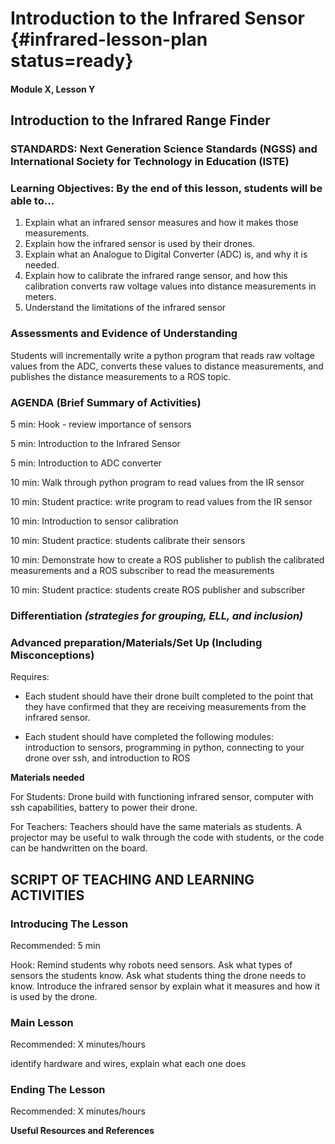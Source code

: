 # Introduction to the Infrared Sensor {#infrared-lesson-plan status=ready}

#### Module X, Lesson Y

## Introduction to the Infrared Range Finder


### STANDARDS: Next Generation Science Standards (NGSS) and International Society for Technology in Education (ISTE)


### Learning Objectives: By the end of this lesson, students will be able to...

1. Explain what an infrared sensor measures and how it makes those measurements.
2. Explain how the infrared sensor is used by their drones.
3. Explain what an Analogue to Digital Converter (ADC) is, and why it is needed.
4. Explain how to calibrate the infrared range sensor, and how  this calibration
converts raw voltage values into distance measurements in meters.
5. Understand the limitations of the infrared sensor


### Assessments and Evidence of Understanding

Students will incrementally write a python program that reads raw voltage values
from the ADC, converts these values to distance measurements, and publishes
the distance measurements to a ROS topic.

### AGENDA (Brief Summary of Activities)

5 min: Hook - review importance of sensors

5 min: Introduction to the Infrared Sensor

5 min: Introduction to ADC converter

10 min: Walk through python program to read values from the IR sensor

10 min: Student practice: write program to read values from the IR sensor

10 min: Introduction to sensor calibration

10 min: Student practice: students calibrate their sensors

10 min: Demonstrate how to create a ROS publisher to publish the calibrated
measurements and a ROS subscriber to read the measurements

10 min: Student practice: students create ROS publisher and subscriber

### Differentiation _(strategies for grouping, ELL, and inclusion)_


### Advanced preparation/Materials/Set Up (Including Misconceptions)

Requires:

- Each student should have their drone built completed to the point that
they have confirmed that they are receiving measurements from the infrared sensor.

- Each student should have completed the following modules:
introduction to sensors, programming in python, connecting to your drone over ssh,
and introduction to ROS

**Materials needed**

For Students: Drone build with functioning infrared sensor, computer with ssh
capabilities, battery to power their drone.

For Teachers: Teachers should have the same materials as students. A projector
may be useful to walk through the code with students, or the code can be
handwritten on the board.


## SCRIPT OF TEACHING AND LEARNING ACTIVITIES


### Introducing The Lesson

Recommended: 5 min

Hook: Remind students why robots need sensors. Ask what types of sensors the
students know. Ask what students thing the drone needs to know. Introduce the
infrared sensor by explain what it measures and how it is used by the drone.

### Main Lesson

Recommended: X minutes/hours

identify hardware and wires, explain what each one does  


### Ending The Lesson

Recommended: X minutes/hours


**Useful Resources and References**
